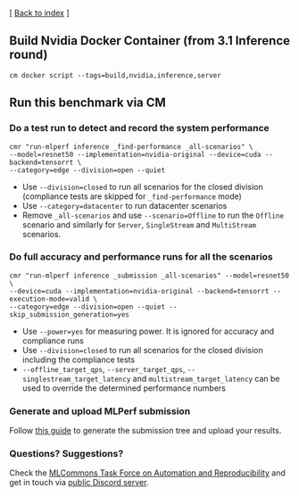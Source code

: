 [ [Back to index](README.md) ]

## Build Nvidia Docker Container (from 3.1 Inference round)

```
cm docker script --tags=build,nvidia,inference,server
```

## Run this benchmark via CM


### Do a test run to detect and record the system performance

```
cmr "run-mlperf inference _find-performance _all-scenarios" \
--model=resnet50 --implementation=nvidia-original --device=cuda --backend=tensorrt \
--category=edge --division=open --quiet
```
* Use `--division=closed` to run all scenarios for the closed division (compliance tests are skipped for `_find-performance` mode)
* Use `--category=datacenter` to run datacenter scenarios
* Remove `_all-scenarios` and use `--scenario=Offline` to run the `Offline` scenario and similarly for `Server`, `SingleStream` and `MultiStream` scenarios.

### Do full accuracy and performance runs for all the scenarios

```
cmr "run-mlperf inference _submission _all-scenarios" --model=resnet50 \
--device=cuda --implementation=nvidia-original --backend=tensorrt --execution-mode=valid \
--category=edge --division=open --quiet --skip_submission_generation=yes
```

* Use `--power=yes` for measuring power. It is ignored for accuracy and compliance runs
* Use `--division=closed` to run all scenarios for the closed division including the compliance tests
* `--offline_target_qps`, `--server_target_qps`, `--singlestream_target_latency` and `multistream_target_latency` can be used to override the determined performance numbers



### Generate and upload MLPerf submission

Follow [this guide](../Submission.md) to generate the submission tree and upload your results.


### Questions? Suggestions?

Check the [MLCommons Task Force on Automation and Reproducibility](../../../taskforce.md) 
and get in touch via [public Discord server](https://discord.gg/JjWNWXKxwT).
